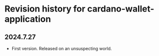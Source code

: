 # Revision history for cardano-wallet-application

## 2024.7.27

* First version. Released on an unsuspecting world.
